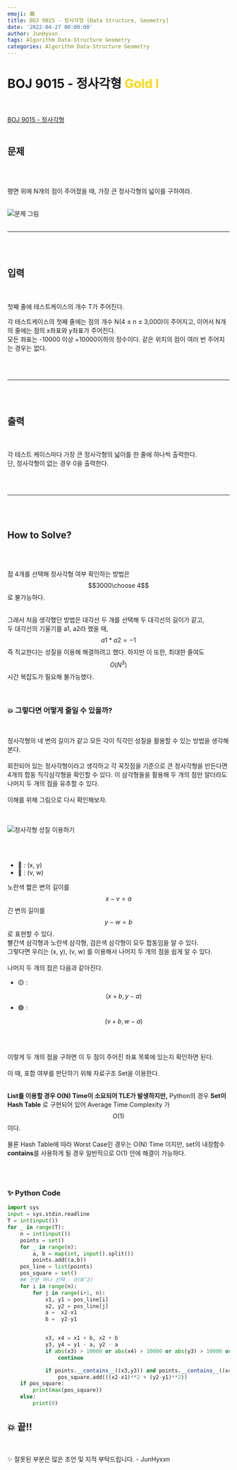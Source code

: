 ```yaml
---
emoji: 🟪
title: BOJ 9015 - 정사각형 [Data Structure, Geometry]
date: '2022-04-27 00:00:00'
author: JunHyxxn
tags: Algorithm Data-Structure Geometry
categories: Algorithm Data-Structure Geometry
---
```


# BOJ 9015 - 정사각형 <span style = "color:gold" >Gold Ⅰ</span>

<br><br>
[BOJ 9015 - 정사각형](https://www.acmicpc.net/problem/9015)
<br><br>

## 문제

<br><br>

평면 위에 N개의 점이 주어졌을 때, 가장 큰 정사각형의 넓이를 구하여라.
<br><br>

![문제 그림](https://www.acmicpc.net/upload/images2/square.png)
<br><br>

---

<br><br>

## 입력

<br><br>
첫째 줄에 테스트케이스의 개수 T가 주어진다.

각 테스트케이스의 첫째 줄에는 점의 개수 N(4 ≤ n ≤ 3,000)이 주어지고, 이어서 N개의 줄에는 점의 x좌표와 y좌표가 주어진다.  
모든 좌표는 -10000 이상 +10000이하의 정수이다. 같은 위치의 점이 여러 번 주어지는 경우는 없다.

<br><br>

---

<br><br>

## 출력

<br><br>
각 테스트 케이스마다 가장 큰 정사각형의 넓이를 한 줄에 하나씩 출력한다.  
단, 정사각형이 없는 경우 0을 출력한다.

<br><br>

---

<br><br>

## How to Solve?

<br><br>

점 4개를 선택해 정사각형 여부 확인하는 방법은
$$3000\choose 4$$
로 불가능하다.  
<br>

그래서 처음 생각했던 방법은 대각선 두 개를 선택해 두 대각선의 길이가 같고,  
두 대각선의 기울기를 a1, a2라 했을 때, $$a1 * a2 = -1$$ 즉 직교한다는 성질을 이용해 해결하려고 했다. 하지만 이 또한, 최대한 줄여도 $$O(N^3)$$ 시간 복잡도가 필요해 불가능했다.

<br>

### 💥 그렇다면 어떻게 줄일 수 있을까?

<br>

정사각형의 네 변의 길이가 같고 모든 각이 직각인 성질을 활용할 수 있는 방법을 생각해본다.  
<br>회전되어 있는 정사각형이라고 생각하고 각 꼭짓점을 기준으로 큰 정사각형을 만든다면 4개의 합동 직각삼각형을 확인할 수 있다. 이 삼각형들을 활용해 두 개의 점만 알더라도 나머지 두 개의 점을 유추할 수 있다.  
<br>
이해를 위해 그림으로 다시 확인해보자.  
<br><br>

![정사각형 성질 이용하기](boj-9015-img1.png)

<br><br>

- 🔴 : (x, y)
- 🔵 : (v, w)

노란색 짧은 변의 길이를 $$x - v = a$$ 긴 변의 길이를 $$y - w = b$$ 로 표현할 수 있다.  
빨간색 삼각형과 노란색 삼각형, 검은색 삼각형이 모두 합동임을 알 수 있다.  
그렇다면 우리는 (x, y), (v, w) 를 이용해서 나머지 두 개의 점을 쉽게 알 수 있다.  
<br>
나머지 두 개의 점은 다음과 같아진다.

- 🟡 : $$(x + b, y - a)$$
- 🟢 : $$(v + b, w - a)$$

<br><br>

이렇게 두 개의 점을 구하면 이 두 점이 주어진 좌표 목록에 있는지 확인하면 된다.  
<br>
이 때, 포함 여부를 판단하기 위해 자료구조 Set을 이용한다.  
<br>

**List를 이용할 경우 O(N) Time이 소요되어 TLE가 발생하지만,** Python의 경우 **Set이 Hash Table** 로 구현되어 있어 Average Time Complexity 가 $$O(1)$$ 이다.  
<br>
물론 Hash Table에 따라 Worst Case인 경우는 O(N) Time 이지만, set의 내장함수 **contains**를 사용하게 될 경우 일반적으로 O(1) 안에 해결이 가능하다.

<br><br>

### ✨ **Python Code**

```python
import sys
input = sys.stdin.readline
T = int(input())
for _ in range(T):
    n = int(input())
    points = set()
    for _ in range(n):
        a, b = map(int, input().split())
        points.add((a,b))
    pos_line = list(points)
    pos_square = set()
    ## 선분 하나 선택 - O(N^2)
    for i in range(n):
        for j in range(i+1, n):
            x1, y1 = pos_line[i]
            x2, y2 = pos_line[j]
            a =  x2-x1
            b =  y2-y1


            x3, x4 = x1 + b, x2 + b
            y3, y4 = y1 - a, y2 - a
            if abs(x3) > 10000 or abs(x4) > 10000 or abs(y3) > 10000 or abs(y4) > 10000:
                continue

            if points.__contains__((x3,y3)) and points.__contains__((x4, y4)):
                pos_square.add(((x2-x1)**2 + (y2-y1)**2))
    if pos_square:
        print(max(pos_square))
    else:
        print(0)
```

## 💥 끝!!

<br>

✨ 잘못된 부분은 많은 조언 및 지적 부탁드립니다. - JunHyxxn

<br>
